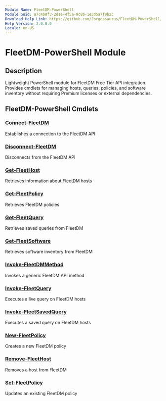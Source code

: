 ```yaml
---
Module Name: FleetDM-PowerShell
Module Guid: a7c4b8f3-2d1e-4f5a-9c8b-1e3d5a7f9b2c
Download Help Link: https://github.com/Jorgeasaurus/FleetDM-PowerShell/wiki
Help Version: 2.0.0.0
Locale: en-US
---
```


# FleetDM-PowerShell Module
## Description
Lightweight PowerShell module for FleetDM Free Tier API integration. Provides cmdlets for managing hosts, queries, policies, and software inventory without requiring Premium licenses or external dependencies.

## FleetDM-PowerShell Cmdlets
### [Connect-FleetDM](Connect-FleetDM.md)
Establishes a connection to the FleetDM API

### [Disconnect-FleetDM](Disconnect-FleetDM.md)
Disconnects from the FleetDM API

### [Get-FleetHost](Get-FleetHost.md)
Retrieves information about FleetDM hosts

### [Get-FleetPolicy](Get-FleetPolicy.md)
Retrieves FleetDM policies

### [Get-FleetQuery](Get-FleetQuery.md)
Retrieves saved queries from FleetDM

### [Get-FleetSoftware](Get-FleetSoftware.md)
Retrieves software inventory from FleetDM

### [Invoke-FleetDMMethod](Invoke-FleetDMMethod.md)
Invokes a generic FleetDM API method

### [Invoke-FleetQuery](Invoke-FleetQuery.md)
Executes a live query on FleetDM hosts

### [Invoke-FleetSavedQuery](Invoke-FleetSavedQuery.md)
Executes a saved query on FleetDM hosts

### [New-FleetPolicy](New-FleetPolicy.md)
Creates a new FleetDM policy

### [Remove-FleetHost](Remove-FleetHost.md)
Removes a host from FleetDM

### [Set-FleetPolicy](Set-FleetPolicy.md)
Updates an existing FleetDM policy

